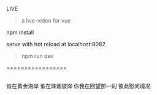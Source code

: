 LIVE
> a live-video for vue

npm install

serve with hot reload at localhost:8082
> npm run dev

=================
##
谁在黄金海岸
谁在烽烟彼岸
你我在回望那一刹
彼此慰问境况
